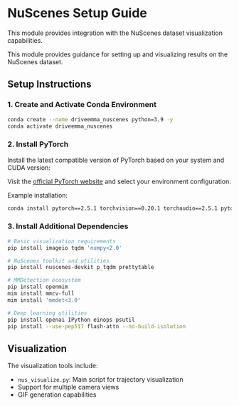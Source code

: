 # NuScenes Setup Guide

This module provides integration with the NuScenes dataset visualization capabilities.

This module provides guidance for setting up and visualizing results on the NuScenes dataset.

## Setup Instructions

### 1. Create and Activate Conda Environment
```bash
conda create --name driveemma_nuscenes python=3.9 -y
conda activate driveemma_nuscenes
```

### 2. Install PyTorch
Install the latest compatible version of PyTorch based on your system and CUDA version:

Visit the [official PyTorch website](https://pytorch.org/get-started/locally/) and select your environment configuration.

Example installation:
```bash
conda install pytorch==2.5.1 torchvision==0.20.1 torchaudio==2.5.1 pytorch-cuda=12.1 -c pytorch -c nvidia
```

### 3. Install Additional Dependencies
```bash
# Basic visualization requirements
pip install imageio tqdm 'numpy<2.0'

# NuScenes toolkit and utilities
pip install nuscenes-devkit p_tqdm prettytable

# MMDetection ecosystem
pip install openmim
mim install mmcv-full
mim install 'mmdet<3.0'

# Deep learning utilities
pip install openai IPython einops psutil
pip install --use-pep517 flash-attn --no-build-isolation 
```

##  Visualization

The visualization tools include:
- `nus_visualize.py`: Main script for trajectory visualization
- Support for multiple camera views
- GIF generation capabilities
